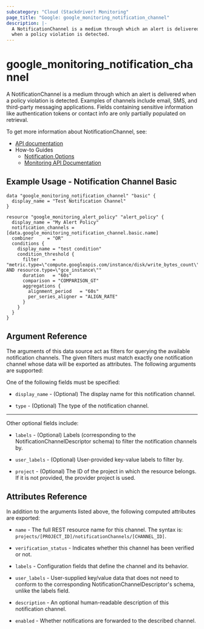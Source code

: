 ```yaml
---
subcategory: "Cloud (Stackdriver) Monitoring"
page_title: "Google: google_monitoring_notification_channel"
description: |-
  A NotificationChannel is a medium through which an alert is delivered
  when a policy violation is detected.
---
```


# google\_monitoring\_notification\_channel

A NotificationChannel is a medium through which an alert is delivered
when a policy violation is detected. Examples of channels include email, SMS,
and third-party messaging applications. Fields containing sensitive information
like authentication tokens or contact info are only partially populated on retrieval.


To get more information about NotificationChannel, see:

* [API documentation](https://cloud.google.com/monitoring/api/ref_v3/rest/v3/projects.notificationChannels)
* How-to Guides
    * [Notification Options](https://cloud.google.com/monitoring/support/notification-options)
    * [Monitoring API Documentation](https://cloud.google.com/monitoring/api/v3/)


## Example Usage - Notification Channel Basic


```hcl
data "google_monitoring_notification_channel" "basic" {
  display_name = "Test Notification Channel"
}

resource "google_monitoring_alert_policy" "alert_policy" {
  display_name = "My Alert Policy"
  notification_channels = [data.google_monitoring_notification_channel.basic.name]
  combiner     = "OR"
  conditions {
    display_name = "test condition"
    condition_threshold {
      filter     = "metric.type=\"compute.googleapis.com/instance/disk/write_bytes_count\" AND resource.type=\"gce_instance\""
      duration   = "60s"
      comparison = "COMPARISON_GT"
      aggregations {
        alignment_period   = "60s"
        per_series_aligner = "ALIGN_RATE"
      }
    }
  }
}

```

## Argument Reference

The arguments of this data source act as filters for querying the available notification channels. The given filters must match exactly one notification channel whose data will be exported as attributes. The following arguments are supported:

One of the following fields must be specified:

* `display_name` -
  (Optional)
    The display name for this notification channel.

* `type` - (Optional) The type of the notification channel.

- - -

Other optional fields include:

* `labels` - (Optional) Labels (corresponding to the
  NotificationChannelDescriptor schema) to filter the notification channels by.

* `user_labels` - (Optional) User-provided key-value labels to filter by.

* `project` - (Optional) The ID of the project in which the resource belongs.
    If it is not provided, the provider project is used.

## Attributes Reference

In addition to the arguments listed above, the following computed attributes are exported:

* `name` -
  The full REST resource name for this channel. The syntax is:
  `projects/[PROJECT_ID]/notificationChannels/[CHANNEL_ID]`.

* `verification_status` -
  Indicates whether this channel has been verified or not.

* `labels` -
  Configuration fields that define the channel and its behavior.

* `user_labels` -
  User-supplied key/value data that does not need to conform to the corresponding NotificationChannelDescriptor's schema, unlike the labels field.

* `description` -
  An optional human-readable description of this notification channel.

* `enabled` -
  Whether notifications are forwarded to the described channel.
